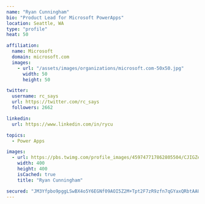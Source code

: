 ```yaml
---
name: "Ryan Cunningham"
bio: "Product Lead for Microsoft PowerApps"
location: Seattle, WA
type: "profile"
heat: 50

affiliation:
  name: Microsoft
  domain: microsoft.com
  images:
    - url: "/assets/images/organizations/microsoft.com-50x50.jpg"
      width: 50
      height: 50

twitter:
  username: rc_says
  url: https://twitter.com/rc_says
  followers: 2662

linkedin:
  url: https://www.linkedin.com/in/rycu

topics:
  - Power Apps

images:
  - url: https://pbs.twimg.com/profile_images/459747717862805504/CJIGZejd_400x400.png
    width: 400
    height: 400
    isCached: true
    title: "Ryan Cunningham"

secured: "JM3Yfpbo9pggLSwBX4o5Y6EGNf09AOI5Z2M+Tpt2F7zR9zfn7qGYaxQRbtAAUG6aoL4bwo5NNMZGkbBwE3njDCWcTl26Po5dmejErbZzKlXbwOS0TpQ9l2JJ3BL/nFIaFk+iFn+d4L2b0etaZRetFm+UkZviB3STn2fpbwqAVks/NqW+4Euw+ZEidDlD3dSngx1jMKkrfgv/Agb56gEcgA+qDOFqXf8g3gvTzXoQbMLuBwvRjxbLqIgeT4gUrFD9qzb0iqzuTtKsMTp9atqiyeJzdFs4Bw2pSIIA7+IpWr5/V6WqslAFGq2l7g4iwfkfaS7IbEOiSJPm4Oe2+JsDWwt2Km18iEG/72DuKjesHZBXCNZqh/UinXr/LeqdzQlj3I3+ueO7saKE3JPy+pjy85HoStNZvEy/ew2FPbJwsoQ=;Oo1qx8TAtmWDTFd8SGDStA=="
---
```


